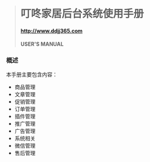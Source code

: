 > # 叮咚家居后台系统使用手册
>
> #### http://www.ddjj365.com
>
> #### USER'S MANUAL

### 概述

本手册主要包含内容：

* 商品管理
* 文章管理
* 促销管理
* 订单管理
* 插件管理
* 推广管理
* 广告管理
* 系统相关
* 微信管理
* 售后管理



